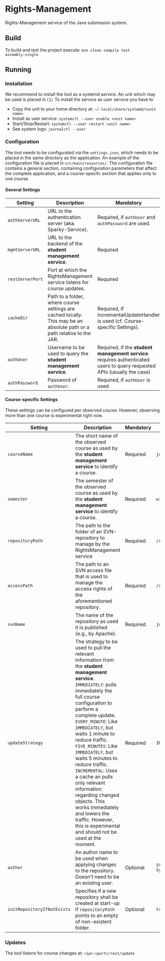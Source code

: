 # Rights-Management
Rights-Management service of the Java submission system. 

## Build
To build and test the project execute: `mvn clean compile test assembly:single`

## Running

### Installation
We recommend to install the tool as a systemd service. An unit which may be used is placed in `CI/`
To install the service as user service you have to
* Copy the unit to your home directory at: `~/.local/share/systemd/<unit name>`
* Install as user service: `systemctl --user enable <unit name>`
* Start/Stop/Restart: `systemctl --user restart <unit name>`
* See system logs: `journalctl --user`

### Configuration
The tool needs to be configurated via the `settings.json`, which needs to be placed in the same directory as the application. An example of the configuration file is placed in `src/main/resources/`.
The configuration file contains a general section, containing configuration parameters that affect the complete application, and a course-specifc section that applies only to one course.

#### General Settings
| Setting | Description | Mandatory | Example |
|---------|-------------|-----------|---------|
| `authServerURL`  | URL to the authentication server (aka. Sparky-Service). | Required, if `authUser` and `authPassword` are used. | `http://147.172.178.30:8080` |
| `mgmtServerURL`  | URL to the backend of the **student management service**. | Required | `http://147.172.178.30:3000` |
| `restServerPort` | Port at which the RightsManagement service listens for course updates. | Required | `1111` |
| `cacheDir`       | Path to a folder, where course settings are cached locally. This may be an absolute path or a path relative to the JAR. | Required, if IncrementalUpdateHandler is used (cf. Course-specific Settings). | `cache/` |
| `authUser`       | Username to be used to query the **student management service**. | Required, if the **student management service** requires authenticated users to query requested APIs (usually the case) | `admin_user` |
| `authPassword`   | Password of `authUser`. | Required, if `authUser` is used | `1234` |


#### Course-specific Settings
These settings can be configured per observed course. However, observing more than one course is experimental right now.

| Setting | Description | Mandatory | Example |
|---------|-------------|-----------|---------|
| `courseName`                | The short name of the observed course as used by the **student management service** to identify a course. | Required | `java` |
| `semester`                  | The semester of the observed course as used by the **student management service** to identify a course. | Required | `wise1920` |
| `repositoryPath`            | The path to the folder of an SVN-repository to manage by the RightsManagement service | Required | `/repository/java/` |
| `accessPath`                | The path to an SVN access file that is used to manage the access rights of the aforementioned repository. | Required | `/repository/java.access` |
| `svnName`                   | The name of the repository as used it is published (e.g., by Apache). | Required | `java-abgaben` |
| `updateStrategy`            | The strategy to be used to pull the relevant information from the **student management service**. `IMMEDIATELY`: pulls immediately the full course configuration to perform a complete update. `EVERY_MINUTE`: Like `IMMEDIATELY`, but waits 1 minute to reduce traffic. `FIVE_MINUTES`: Like `IMMEDIATELY`, but waits 5 minutes to reduce traffic. `INCREMENTAL`: Uses a cache an pulls only relevant information regarding changed objects. This works immediately and lowers the traffic. However, this is experimental and should not be used at the moment. | Required | `IMMEDIATELY` |
| `author           `         | An author name to be used when applying changes to the repository. Doesn't need to be an existing user. | Optional | `Studenten Management System` |
| `initRepositoryIfNotExists` | Specifies if a new repository shall be created at start-up if `repositoryPath` points to an empty of non-existent folder. | Optional | `true` |

### Updates
The tool listens for course changes at: `<ip>:<port>/rest/update`
